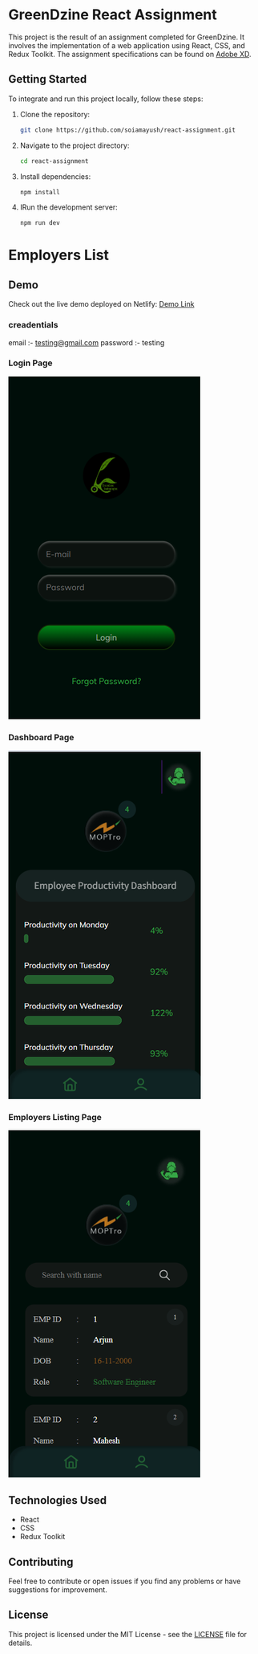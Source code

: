 # GreenDzine React Assignment

This project is the result of an assignment completed for GreenDzine. It involves the implementation of a web application using React, CSS, and Redux Toolkit. The assignment specifications can be found on [Adobe XD](https://xd.adobe.com/view/2db00c45-2e66-4d36-96e1-51bca77ef2dd-78e3/specs/).

## Getting Started

To integrate and run this project locally, follow these steps:

1. Clone the repository:
   ```bash
   git clone https://github.com/soiamayush/react-assignment.git
   ```
2. Navigate to the project directory:

   ```bash
   cd react-assignment
   ```

3. Install dependencies:

   ```bash
   npm install
   ```

4. IRun the development server:
   ```bash
   npm run dev
   ```

# Employers List

## Demo

Check out the live demo deployed on Netlify: [Demo Link](https://greendzine-react.netlify.app/)

### creadentials

email :- testing@gmail.com
password :- testing

### Login Page

![Login Page](/public/assets/login.png)

### Dashboard Page

![Dashboard Page](/public/assets/dashboard.png)

### Employers Listing Page

![Employers Listing Page](/public/assets/list.png)

## Technologies Used

- React
- CSS
- Redux Toolkit

## Contributing

Feel free to contribute or open issues if you find any problems or have suggestions for improvement.

## License

This project is licensed under the MIT License - see the [LICENSE](LICENSE) file for details.
